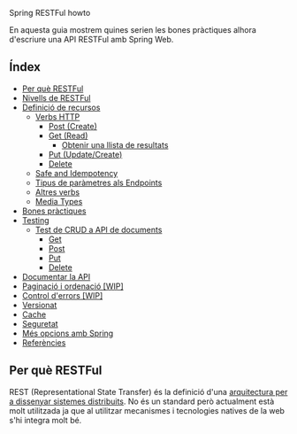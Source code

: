 Spring RESTFul howto 

En aquesta guia mostrem quines serien les bones pràctiques alhora d'escriure una API RESTFul amb Spring Web.
## Índex
<!-- START doctoc generated TOC please keep comment here to allow auto update -->
<!-- DON'T EDIT THIS SECTION, INSTEAD RE-RUN doctoc TO UPDATE -->


- [Per què RESTFul](#per-qu%C3%A8-restful)
- [Nivells de RESTFul](#nivells-de-restful)
- [Definició de recursos](#definici%C3%B3-de-recursos)
  - [Verbs HTTP](#verbs-http)
    - [Post (Create)](#post-create)
    - [Get (Read)](#get-read)
      - [Obtenir una llista de resultats](#obtenir-una-llista-de-resultats)
    - [Put (Update/Create)](#put-updatecreate)
    - [Delete](#delete)
  - [Safe and Idempotency](#safe-and-idempotency)
  - [Tipus de paràmetres als Endpoints](#tipus-de-par%C3%A0metres-als-endpoints)
  - [Altres verbs](#altres-verbs)
  - [Media Types](#media-types)
- [Bones pràctiques](#bones-pr%C3%A0ctiques)
- [Testing](#testing)
  - [Test de CRUD a API de documents](#test-de-crud-a-api-de-documents)
    - [Get](#get)
    - [Post](#post)
    - [Put](#put)
    - [Delete](#delete-1)
- [Documentar la API](#documentar-la-api)
- [Paginació i ordenació [WIP]](#paginaci%C3%B3-i-ordenaci%C3%B3-wip)
- [Control d'errors [WIP]](#control-derrors-wip)
- [Versionat](#versionat)
- [Cache](#cache)
- [Seguretat](#seguretat)
- [Més opcions amb Spring](#m%C3%A9s-opcions-amb-spring)
- [Referències](#refer%C3%A8ncies)

<!-- END doctoc generated TOC please keep comment here to allow auto update -->

## Per què RESTFul 

REST (Representational State Transfer) és la definició d'una [arquitectura per a dissenyar sistemes distribuits](http://www.ics.uci.edu/~fielding/pubs/dissertation/top.htm). 
No és un standard però actualment està molt utilitzada ja que al utilitzar mecanismes i tecnologies natives de la web s'hi integra molt bé.

